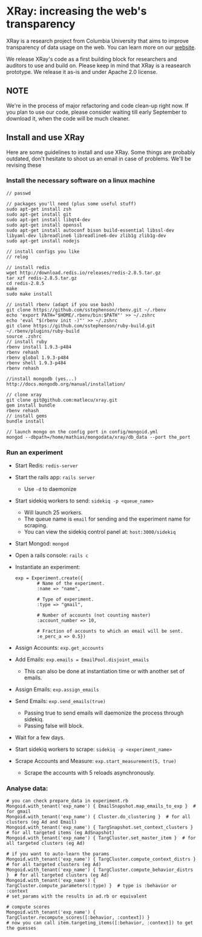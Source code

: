 # XRay: increasing the web's transparency

XRay is a research project from Columbia University that aims to improve
transparency of data usage on the web. You can learn more on our
[website](http://xray.cs.columbia.edu).

We release XRay's code as a first building block for researchers and auditors
to use and build on.  Please keep in mind that XRay is a reasearch prototype.
We release it as-is and under Apache 2.0 license.

## NOTE

We're in the process of major refactoring and code clean-up right now.  If you
plan to use our code, please consider waiting till early September to download it,
when the code will be much cleaner.

## Install and use XRay

Here are some guidelines to install and use XRay. Some things are probably outdated,
don't hesitate to shoot us an email in case of problems. We'll be revising these

### Install the necessary software on a linux machine

```
// passwd

// packages you'll need (plus some useful stuff)
sudo apt-get install zsh
sudo apt-get install git
sudo apt-get install libqt4-dev
sudo apt-get install openssl
sudo apt-get install autoconf bison build-essential libssl-dev libyaml-dev libreadline6 libreadline6-dev zlib1g zlib1g-dev
sudo apt-get install nodejs

// install configs you like
// relog

// install redis
wget http://download.redis.io/releases/redis-2.8.5.tar.gz
tar xzf redis-2.8.5.tar.gz
cd redis-2.8.5
make
sudo make install

// install rbenv (adapt if you use bash)
git clone https://github.com/sstephenson/rbenv.git ~/.rbenv
echo 'export PATH="$HOME/.rbenv/bin:$PATH"' >> ~/.zshrc
echo 'eval "$(rbenv init -)"' >> ~/.zshrc
git clone https://github.com/sstephenson/ruby-build.git ~/.rbenv/plugins/ruby-build
source .zshrc
// install ruby
rbenv install 1.9.3-p484
rbenv rehash
rbenv global 1.9.3-p484
rbenv shell 1.9.3-p484
rbenv rehash

//install mongodb (yes...)
http://docs.mongodb.org/manual/installation/

// clone xray
git clone git@github.com:matlecu/xray.git
gem install bundle
rbenv rehash
// install gems
bundle install

// launch mongo on the config port in config/mongoid.yml
mongod --dbpath=/home/mathias/mongodata/xray/db_data --port the_port
```

### Run an experiment

* Start Redis: `redis-server`
* Start the rails app: `rails server`
    * Use `-d` to daemonize
* Start sidekiq workers to send: `sidekiq -p <queue_name>`
    * Will launch 25 workers.
    * The queue name is `email` for sending and the experiment name for scraping.
    * You can view the sidekiq control panel at: `host:3000/sidekiq`
* Start Mongod: `mongod`
* Open a rails console: `rails c`

* Instantiate an experiment:
    ```
    exp = Experiment.create({
            # Name of the experiment.
            :name => "name",

            # Type of experiment.
            :type => "gmail",

            # Number of accounts (not counting master)
            :account_number => 10,

            # Fraction of accounts to which an email will be sent.
            :e_perc_a => 0.5})
    ```
* Assign Accounts: `exp.get_accounts`
* Add Emails: `exp.emails = EmailPool.disjoint_emails`
    * This can also be done at instantiation time or with another set of emails.
* Assign Emails: `exp.assign_emails`
* Send Emails: `exp.send_emails(true)`
    * Passing true to send emails will daemonize the process through sidekiq.
    * Passing false will block.
* Wait for a few days.
* Start sidekiq workers to scrape: `sidekiq -p <experiment_name>`
* Scrape Accounts and Measure: `exp.start_measurement(5, true)`
    * Scrape the accounts with 5 reloads asynchronously.

### Analyse data:

```
# you can check prepare_data in experiment.rb
Mongoid.with_tenant('exp_name') { EmailSnapshot.map_emails_to_exp }  # for gmail
Mongoid.with_tenant('exp_name') { Cluster.do_clustering }  # for all clusters (eg Ad and Email)
Mongoid.with_tenant('exp_name') { TargSnapshot.set_context_clusters }  # for all targeted items (eg AdSnapshot)
Mongoid.with_tenant('exp_name') { TargCluster.set_master_item }  # for all targeted clusters (eg Ad)

# if you want to auto-learn the params
Mongoid.with_tenant('exp_name') { TargCluster.compute_context_distrs }  # for all targeted clusters (eg Ad)
Mongoid.with_tenant('exp_name') { TargCluster.compute_behavior_distrs }  # for all targeted clusters (eg Ad)
Mongoid.with_tenant('exp_name') { TargCluster.compute_parameters(:type) }  # type is :behavior or :context
# set_params with the results in ad.rb or equivalent

# compute scores
Mongoid.with_tenant('exp_name') { TargCluster.recompute_scores([:behavior, :context]) }
# now you can call item.targeting_items([:behavior, :context]) to get the guesses
```
